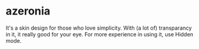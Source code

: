 azeronia
========

It's a skin design for those who love simplicity. With (a lot of) transparancy in it, it really good for your eye. For more experience in using it, use Hidden mode.
